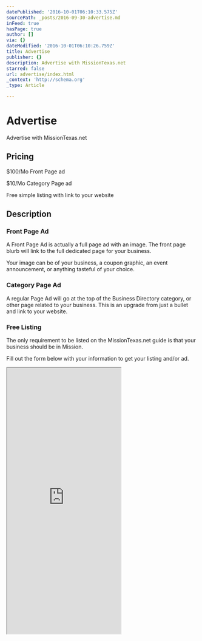 ```yaml
---
datePublished: '2016-10-01T06:10:33.575Z'
sourcePath: _posts/2016-09-30-advertise.md
inFeed: true
hasPage: true
author: []
via: {}
dateModified: '2016-10-01T06:10:26.759Z'
title: Advertise
publisher: {}
description: Advertise with MissionTexas.net
starred: false
url: advertise/index.html
_context: 'http://schema.org'
_type: Article

---
```

# Advertise

Advertise with MissionTexas.net

## Pricing

$100/Mo Front Page ad

$10/Mo Category Page ad

Free simple listing with link to your website

## Description

### Front Page Ad

A Front Page Ad is actually a full page ad with an image. The front page blurb will link to the full dedicated page for your business.

Your image can be of your business, a coupon graphic, an event announcement, or anything tasteful of your choice.

### Category Page Ad

A regular Page Ad will go at the top of the Business Directory category, or other page related to your business. This is an upgrade from just a bullet and link to your website.

### Free Listing

The only requirement to be listed on the MissionTexas.net guide is that your business should be in Mission.

Fill out the form below with your information to get your listing and/or ad.

<iframe src="https://the-grid.github.io/ed-userhtml/?g=eJwlzlsKwjAQQNGtlFlA82itrTQVFBcguIE8Zkw-Qsok4PZ9fR7uz10Tsc3YvVJo0cBRSugipmdsBpT-6tdd4YBs4OPK3kBsba8nIey-9zVbbjUitt6XLJygwvl8u1-uD6MHmg_DogL6afSeljlI8hrDNCpyTsK2iv_B9gYUdCwf" height="700" style=""></iframe>